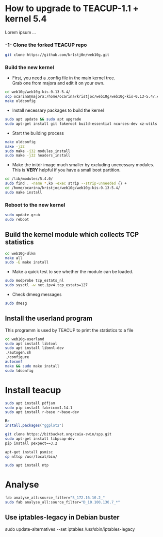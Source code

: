# How to upgrade to TEACUP-1.1 + kernel 5.4

Lorem ipsum ...

### -1- Clone the forked TEACUP repo

```bash
git clone https://github.com/kr1stj0n/web10g.git
```

### Build the new kernel
- First, you need a .config file in the main kernel tree.<br/>
  Grab one from majora and edit it on your own.

```bash
cd web10g/web10g-kis-0.13-5.4/
scp ocarina@majora:/home/ocarina/kristjoc/web10g/web10g-kis-0.13-5.4/.config .
make oldconfig
```

- Install necessary packages to build the kernel

```bash
sudo apt update && sudo apt upgrade
sudo apt-get install git fakeroot build-essential ncurses-dev xz-utils libssl-dev bc flex libelf-dev bison
```

- Start the building process

```bash
make oldconfig
make -j32
sudo make -j32 modules_install
sudo make -j32 headers_install
```

- Make the initdr image much smaller by excluding unecessary modules.<br/>
This is **VERY** helpful if you have a small boot partition.

```bash
cd /lib/modules/5.4.0/
sudo find . -name *.ko -exec strip --strip-unneeded {} +
cd /home/ocarina/kristjoc/web10g/web10g-kis-0.13-5.4/
sudo make install
```

### Reboot to the new kernel

```bash
sudo update-grub
sudo reboot
```

## Build the kernel module which collects TCP statistics

```bash
cd web10g-dlkm
make all
sudo -E make install
```

- Make a quick test to see whether the module can be loaded.

```bash
sudo modprobe tcp_estats_nl
sudo sysctl -w net.ipv4.tcp_estats=127
```
- Check dmesg messages

```bash
sudo dmesg
```

## Install the userland program

This programm is used by TEACUP to print the statistics to a file

```bash
cd web10g-userland
sudo apt install libtool
sudo apt install libmnl-dev
./autogen.sh
./configure
autoconf
make && sudo make install
sudo ldconfig
```

# Install teacup

```bash
sudo apt install pdfjam
sudo pip install fabric==1.14.1
sudo apt install r-base r-base-dev
```

```R
R>
install.packages("ggplot2")
```

```bash
git clone https://bitbucket.org/caia-swin/spp.git
sudo apt-get install libpcap-dev
pip install pexpect==3.2

apt-get install psmisc
cp nttcp /usr/local/bin/

sudo apt install ntp
```
# Analyse

```bash
fab analyse_all:source_filter="S_172.16.10.2_"
sudo fab analyse_all:source_filter="D_10.100.130.7_*"
```
## Use iptables-legacy in Debian buster
sudo update-alternatives --set iptables /usr/sbin/iptables-legacy
